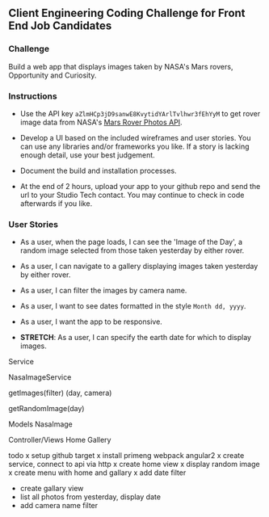 ## Client Engineering Coding Challenge for Front End Job Candidates


### Challenge

Build a web app that displays images taken by NASA's Mars rovers, Opportunity and Curiosity.


### Instructions

* Use the API key `aZlmHCp3jD9sanwE8KvytidYArlTvlhwr3fEhYyM` to get rover image data from NASA's [Mars Rover Photos API](https://api.nasa.gov/api.html#MarsPhotos).

* Develop a UI based on the included wireframes and user stories. You can use any libraries and/or frameworks you like. If a story is lacking enough detail, use your best judgement. 

* Document the build and installation processes.

* At the end of 2 hours, upload your app to your github repo and send the url to your Studio Tech contact. You may continue to check in code afterwards if you like.


### User Stories

* As a user, when the page loads, I can see the 'Image of the Day', a random image selected from those taken yesterday by either rover.

* As a user, I can navigate to a gallery displaying images taken yesterday by either rover.

* As a user, I can filter the images by camera name.

* As a user, I want to see dates formatted in the style `Month dd, yyyy`.

* As a user, I want the app to be responsive.

* **STRETCH**: As a user, I can specify the earth date for which to display images.

Service

NasaImageService

getImages(filter) (day, camera)

getRandomImage(day)

Models
NasaImage

Controller/Views
Home
Gallery

todo
x setup github target
x install primeng webpack angular2
x create service, connect to api via http
x create home view
x display random image
x create menu with home and gallary
x add date filter
- create gallary view
- list all photos from yesterday, display date
- add camera name filter

